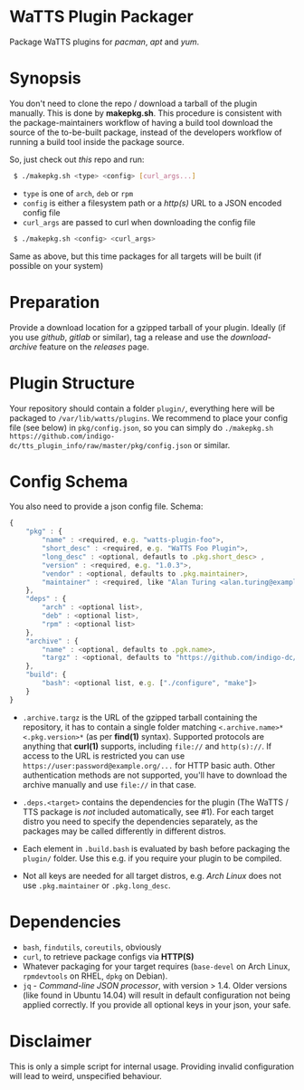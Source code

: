 WaTTS Plugin Packager
=====================
Package WaTTS plugins for _pacman_, _apt_ and _yum_.

Synopsis
========
You don't need to clone the repo / download a tarball of the plugin manually.
This is done by **makepkg.sh**.
This procedure is consistent with
the package-maintainers workflow
of having a build tool download the source of the to-be-built package,
instead of the developers workflow
of running a build tool inside the package source.

So, just check out *this* repo and run:
```sh
 $ ./makepkg.sh <type> <config> [curl_args...]
```
- `type` is one of `arch`, `deb` or `rpm`
- `config` is either a filesystem path or a _http(s)_ URL to a JSON encoded config file
- `curl_args` are passed to curl when downloading the config file

```sh
 $ ./makepkg.sh <config> <curl_args>
```
Same as above, but this time packages for all targets will be built (if possible on your system)

Preparation
===========
Provide a download location for a gzipped tarball of your plugin.
Ideally (if you use _github_, _gitlab_ or similar),
tag a release and use the _download-archive_ feature on the _releases_ page.

Plugin Structure
================
Your repository should contain a folder `plugin/`,
everything here will be packaged to `/var/lib/watts/plugins`.
We recommend to place your config file (see below) in `pkg/config.json`,
so you can simply do `./makepkg.sh https://github.com/indigo-dc/tts_plugin_info/raw/master/pkg/config.json` or similar.

Config Schema
=============
You also need to provide a json config file. Schema:
```js
{
    "pkg" : {
        "name" : <required, e.g. "watts-plugin-foo">,
        "short_desc" : <required, e.g. "WaTTS Foo Plugin">,
        "long_desc" : <optional, defautls to .pkg.short_desc> ,
        "version" : <required, e.g. "1.0.3">,
        "vendor" : <optional, defaults to .pkg.maintainer>,
        "maintainer" : <required, like "Alan Turing <alan.turing@example.org>"
    },
    "deps" : {
        "arch" : <optional list>,
        "deb" : <optional list>,
        "rpm" : <optional list>
    },
    "archive" : {
        "name" : <optional, defaults to .pgk.name>,
        "targz" : <optional, defaults to "https://github.com/indigo-dc/".archive.name"/archive/v".pkg.version".tar.gz">
    },
    "build": {
        "bash": <optional list, e.g. ["./configure", "make"]>
    }
}
```

- `.archive.targz` is the URL of the gzipped tarball containing the repository,
  it has to contain a single folder matching `<.archive.name>*<.pkg.version>*` (as per __find(1)__ syntax).
  Supported protocols are anything that __curl(1)__ supports, including `file://` and `http(s)://`.
  If access to the URL is restricted you can use `https://user:password@example.org/...` for HTTP basic auth.
  Other authentication methods are not supported,
  you'll have to download the archive manually and use `file://` in that case.

- `.deps.<target>` contains the dependencies for the plugin
  (The WaTTS / TTS package is _not_ included automatically, see #1).
  For each target distro you need to specify the dependencies separately,
  as the packages may be called differently in different distros.

- Each element in `.build.bash` is evaluated by bash before packaging the `plugin/` folder.
  Use this e.g. if you require your plugin to be compiled.

- Not all keys are needed for all target distros, e.g. _Arch Linux_ does not use `.pkg.maintainer` or `.pkg.long_desc`.

Dependencies
============
- `bash`, `findutils`, `coreutils`, obviously
- `curl`, to retrieve package configs via __HTTP(S)__
- Whatever packaging for your target requires (`base-devel` on Arch Linux, `rpmdevtools` on RHEL, `dpkg` on Debian).
- `jq` - _Command-line JSON processor_, with version > 1.4.
  Older versions (like found in Ubuntu 14.04) will result in default configuration not being applied correctly.
  If you provide all optional keys in your json, your safe.

Disclaimer
==========
This is only a simple script for internal usage.
Providing invalid configuration will lead to weird, unspecified behaviour.
